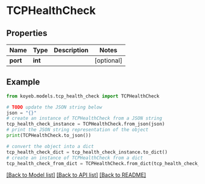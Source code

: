 # TCPHealthCheck


## Properties

Name | Type | Description | Notes
------------ | ------------- | ------------- | -------------
**port** | **int** |  | [optional] 

## Example

```python
from koyeb.models.tcp_health_check import TCPHealthCheck

# TODO update the JSON string below
json = "{}"
# create an instance of TCPHealthCheck from a JSON string
tcp_health_check_instance = TCPHealthCheck.from_json(json)
# print the JSON string representation of the object
print(TCPHealthCheck.to_json())

# convert the object into a dict
tcp_health_check_dict = tcp_health_check_instance.to_dict()
# create an instance of TCPHealthCheck from a dict
tcp_health_check_from_dict = TCPHealthCheck.from_dict(tcp_health_check_dict)
```
[[Back to Model list]](../README.md#documentation-for-models) [[Back to API list]](../README.md#documentation-for-api-endpoints) [[Back to README]](../README.md)


